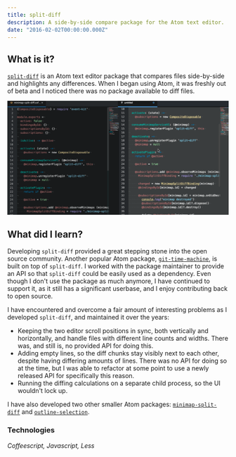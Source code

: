 ```yaml
---
title: split-diff
description: A side-by-side compare package for the Atom text editor.
date: "2016-02-02T00:00:00.000Z"
---
```


## What is it?

[`split-diff`](https://atom.io/packages/split-diff) is an Atom text editor package that compares files side-by-side and highlights any differences. When I began using Atom, it was freshly out of beta and I noticed there was no package available to diff files.

![The split-diff Atom package, showing side-by-side comparison and synchronized scrolling.](./split-diff.gif)

## What did I learn?

Developing `split-diff` provided a great stepping stone into the open source community. Another popular Atom package, [`git-time-machine`](https://atom.io/packages/git-time-machine), is built on top of `split-diff`. I worked with the package maintainer to provide an API so that `split-diff` could be easily used as a dependency. Even though I don't use the package as much anymore, I have continued to support it, as it still has a significant userbase, and I enjoy contributing back to open source.

I have encountered and overcome a fair amount of interesting problems as I developed `split-diff`, and maintained it over the years:
- Keeping the two editor scroll positions in sync, both vertically and horizontally, and handle files with different line counts and widths. There was, and still is, no provided API for doing this.
- Adding empty lines, so the diff chunks stay visibly next to each other, despite having differing amounts of lines. There was no API for doing so at the time, but I was able to refactor at some point to use a newly released API for specifically this reason.
- Running the diffing calculations on a separate child process, so the UI wouldn't lock up.

I have also developed two other smaller Atom packages: [`minimap-split-diff`](https://atom.io/packages/minimap-split-diff) and [`outline-selection`](https://atom.io/packages/outline-selection).

### Technologies

_Coffeescript, Javascript, Less_